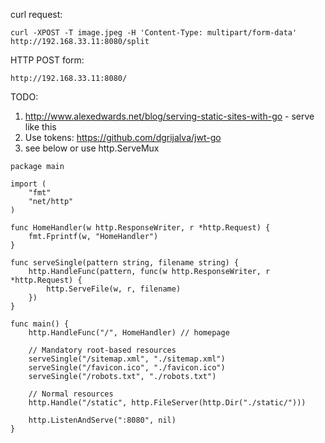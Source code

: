 
curl request:

~~~
curl -XPOST -T image.jpeg -H 'Content-Type: multipart/form-data' http://192.168.33.11:8080/split
~~~

HTTP POST form:

~~~
http://192.168.33.11:8080/
~~~

TODO:  

1. http://www.alexedwards.net/blog/serving-static-sites-with-go - serve like this
2. Use tokens: https://github.com/dgrijalva/jwt-go
3. see below or use http.ServeMux

~~~
package main

import (
    "fmt"
    "net/http"
)

func HomeHandler(w http.ResponseWriter, r *http.Request) {
    fmt.Fprintf(w, "HomeHandler")
}

func serveSingle(pattern string, filename string) {
    http.HandleFunc(pattern, func(w http.ResponseWriter, r *http.Request) {
        http.ServeFile(w, r, filename)
    })
}

func main() {
    http.HandleFunc("/", HomeHandler) // homepage

    // Mandatory root-based resources
    serveSingle("/sitemap.xml", "./sitemap.xml")
    serveSingle("/favicon.ico", "./favicon.ico")
    serveSingle("/robots.txt", "./robots.txt")

    // Normal resources
    http.Handle("/static", http.FileServer(http.Dir("./static/")))

    http.ListenAndServe(":8080", nil)
}
